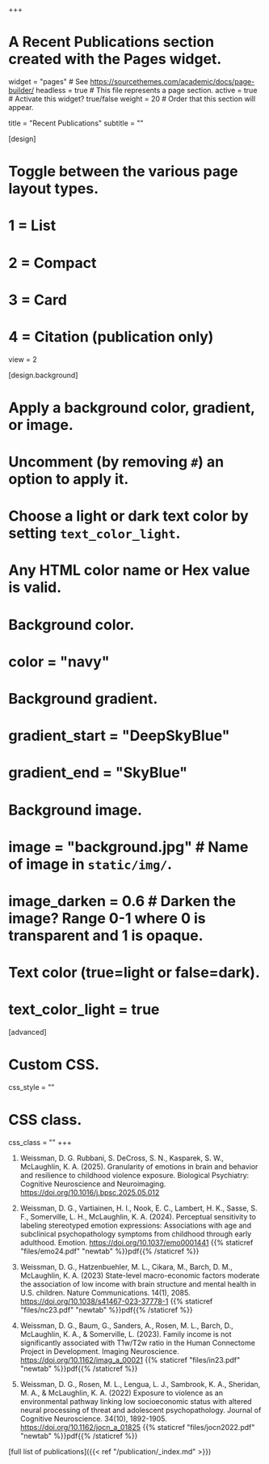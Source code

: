 +++
# A Recent Publications section created with the Pages widget.

widget = "pages"  # See https://sourcethemes.com/academic/docs/page-builder/
headless = true  # This file represents a page section.
active = true  # Activate this widget? true/false
weight = 20  # Order that this section will appear.

title = "Recent Publications"
subtitle = ""
  
[design]
  # Toggle between the various page layout types.
  #   1 = List
  #   2 = Compact
  #   3 = Card
  #   4 = Citation (publication only)
  view = 2
  
[design.background]
  # Apply a background color, gradient, or image.
  #   Uncomment (by removing `#`) an option to apply it.
  #   Choose a light or dark text color by setting `text_color_light`.
  #   Any HTML color name or Hex value is valid.
    
  # Background color.
  # color = "navy"
  
  # Background gradient.
  # gradient_start = "DeepSkyBlue"
  # gradient_end = "SkyBlue"
  
  # Background image.
  # image = "background.jpg"  # Name of image in `static/img/`.
  # image_darken = 0.6  # Darken the image? Range 0-1 where 0 is transparent and 1 is opaque.

  # Text color (true=light or false=dark).
  # text_color_light = true  
  
[advanced]
 # Custom CSS. 
 css_style = ""
 
 # CSS class.
 css_class = ""
+++

1. Weissman, D. G. Rubbani, S. DeCross, S. N., Kasparek, S. W., McLaughlin, K. A. (2025). Granularity of emotions in brain and behavior and resilience to childhood violence exposure. Biological Psychiatry: Cognitive Neuroscience and Neuroimaging. https://doi.org/10.1016/j.bpsc.2025.05.012
   
2. Weissman, D. G., Vartiainen, H. I., Nook, E. C., Lambert, H. K., Sasse, S. F., Somerville, L. H., McLaughlin, K. A. (2024). Perceptual sensitivity to labeling stereotyped emotion expressions: Associations with age and subclinical psychopathology symptoms from childhood through early adulthood. Emotion.  https://doi.org/10.1037/emo0001441
{{% staticref "files/emo24.pdf" "newtab" %}}pdf{{% /staticref %}}

3. Weissman, D. G., Hatzenbuehler, M. L., Cikara, M., Barch, D. M., McLaughlin, K. A. (2023) State-level macro-economic factors moderate the association of low income with brain structure and mental health in U.S. children. Nature Communications. 14(1), 2085. https://doi.org/10.1038/s41467-023-37778-1 {{% staticref "files/nc23.pdf" "newtab" %}}pdf{{% /staticref %}}

4. Weissman, D. G., Baum, G., Sanders, A., Rosen, M. L., Barch, D., McLaughlin, K. A., & Somerville, L. (2023). Family income is not significantly associated with T1w/T2w ratio in the Human Connectome Project in Development. Imaging Neuroscience. https://doi.org/10.1162/imag_a_00021 {{% staticref "files/in23.pdf" "newtab" %}}pdf{{% /staticref %}}

5. Weissman, D. G., Rosen, M. L., Lengua, L. J., Sambrook, K. A., Sheridan, M. A., & McLaughlin, K. A. (2022) Exposure to violence as an environmental pathway linking low socioeconomic status with altered neural processing of threat and adolescent psychopathology. Journal of Cognitive Neuroscience. 34(10), 1892-1905. https://doi.org/10.1162/jocn_a_01825 {{% staticref "files/jocn2022.pdf" "newtab" %}}pdf{{% /staticref %}}

[full list of publications]({{< ref "/publication/_index.md" >}})
